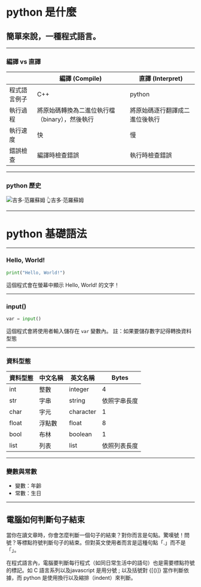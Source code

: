 # python 是什麼

## 簡單來說，一種程式語言。

---

### 編譯 vs 直譯


|  | 編譯 (Compile) | 直譯 (Interpret) |
| --- | --- | ------ |
| 程式語言例子 | C++ | python |
| 執行過程 | 將原始碼轉換為二進位執行檔（binary），然後執行 | 將原始碼逐行翻譯成二進位後執行 |
| 執行速度 | 快 | 慢 |
| 錯誤檢查 | 編譯時檢查錯誤 | 執行時檢查錯誤 |

---

### python 歷史

![吉多·范羅蘇姆](https://gvanrossum.github.io/images/guido-headshot-2019.jpg)
👆吉多·范羅蘇姆

---

# python 基礎語法

---

### Hello, World!

```python
print("Hello, World!")
```

這個程式會在螢幕中顯示 Hello, World! 的文字！

---

### input()


```python
var = input()
```
這個程式會將使用者輸入儲存在 `var` 變數內。
註：如果要儲存數字記得轉換資料型態

---

### 資料型態


| 資料型態 | 中文名稱 | 英文名稱 | Bytes |
| --- | --- | --- | --- |
| int | 整數 | integer | 4 |
| str | 字串 | string | 依照字串長度 |
| char | 字元 | character | 1 |
| float | 浮點數 | float | 8 |
| bool | 布林 | boolean | 1 |
| list | 列表 | list | 依照列表長度 |

---

### 變數與常數

* 變數：年齡
* 常數：生日

---

## 電腦如何判斷句子結束

當你在讀文章時，你會怎麼判斷一個句子的結束？對你而言是句點。驚嘆號！問號？等標點符號判斷句子的結束。但對英文使用者而言是這種句點「.」而不是「」。

在程式語言內，電腦要判斷每行程式（如同日常生活中的語句）也是需要標點符號的標記。如 C 語言系列以及javascript 是用分號 ; 以及括號對 {[()]} 當作判斷依據，而 python 是使用換行以及縮排（indent）來判斷。
